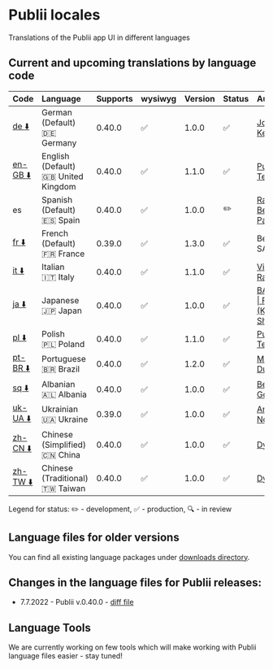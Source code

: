 # Publii locales
Translations of the Publii app UI in different languages

## Current and upcoming translations by language code

| Code                                                                                                          | Language                                          | Supports  | wysiwyg            | Version | Status             | Author                                                          |
| :------------------------------------------------------------------------------------------------------------ | :------------------------------------------------ | :-------- | :----------------- | :------ | :----------------- | :-------------------------------------------------------------- |
| [de :arrow_down:](https://github.com/GetPublii/Publii-ui-locales/blob/main/downloads/0.40.0/de.zip)           | German (Default)<br>:de: Germany                  | 0.40.0    | :white_check_mark: | 1.0.0   | :white_check_mark: | [Johannes Keyser](https://github.com/JoKeyser)                  |
| [en-GB :arrow_down:](https://github.com/GetPublii/Publii-ui-locales/blob/main/downloads/0.40.0/en-gb.zip)     | English (Default)<br>:uk: United Kingdom          | 0.40.0    | :white_check_mark: | 1.1.0   | :white_check_mark: | [Publii Team](https://github.com/GetPublii)                     |
| es                                                                                                            | Spanish (Default)<br>:es: Spain                   | 0.40.0    | :white_check_mark: | 1.0.0   | :pencil2:          | [Ramon Benitez-Pagan](https://github.com/rbenitezpagan)         |
| [fr :arrow_down:](https://github.com/GetPublii/Publii-ui-locales/blob/main/downloads/0.39.0/fr.zip)           | French (Default)<br>:fr: France                   | 0.39.0    | :white_check_mark: | 1.3.0   | :white_check_mark: | Benoit SALLÉ                                                    |
| [it :arrow_down:](https://github.com/GetPublii/Publii-ui-locales/blob/main/downloads/0.40.0/it.zip)           | Italian<br>:it: Italy                             | 0.40.0    | :white_check_mark: | 1.1.0   | :white_check_mark: | [Vittorio Ramponi](https://github.com/gpsblues)                 |
| [ja :arrow_down:](https://github.com/GetPublii/Publii-ui-locales/blob/main/downloads/0.40.0/ja.zip)           | Japanese<br>:jp: Japan                            | 0.40.0    | :white_check_mark: | 1.0.0   | :white_check_mark: | [BALLOON \| FU-SEN <br>(Keiichi Shiga)](https://github.com/fu-sen)   |
| [pl :arrow_down:](https://github.com/GetPublii/Publii-ui-locales/blob/main/downloads/0.40.0/pl.zip)           | Polish<br>:poland: Poland                         | 0.40.0    | :white_check_mark: | 1.1.0   | :white_check_mark: | [Publii Team](https://github.com/GetPublii)                     |
| [pt-BR :arrow_down:](https://github.com/GetPublii/Publii-ui-locales/blob/main/downloads/0.40.0/pt-br.zip)     | Portuguese<br>:brazil: Brazil                     | 0.40.0    | :white_check_mark: | 1.2.0   | :white_check_mark: | [Marcio Duarte](https://github.com/pagelab)                     |
| [sq :arrow_down:](https://github.com/GetPublii/Publii-ui-locales/blob/main/downloads/0.40.0/sq.zip)           | Albanian<br>:albania: Albania                     | 0.40.0    | :white_check_mark: | 1.0.0   | :white_check_mark: | [Besmir Godole](https://github.com/bgodole)                     |
| [uk-UA :arrow_down:](https://github.com/GetPublii/Publii-ui-locales/blob/main/downloads/0.39.0/uk-ua.zip)     | Ukrainian<br>:ukraine: Ukraine                    | 0.39.0    | :white_check_mark: | 1.0.0   | :white_check_mark: | [Andrew Notea](https://github.com/andrewnotea)                  |
| [zh-CN :arrow_down:](https://github.com/GetPublii/Publii-ui-locales/blob/main/downloads/0.40.0/zh-cn.zip)     | Chinese (Simplified)<br>:cn: China                | 0.40.0    | :white_check_mark: | 1.0.0   | :white_check_mark: | [Dyxang](https://github.com/dyxang)                             |
| [zh-TW :arrow_down:](https://github.com/GetPublii/Publii-ui-locales/blob/main/downloads/0.40.0/zh-tw.zip)     | Chinese (Traditional)<br>:taiwan: Taiwan          | 0.40.0    | :white_check_mark: | 1.0.0   | :white_check_mark: | [Dyxang](https://github.com/dyxang)                             |

Legend for status: :pencil2: - development, :white_check_mark: - production, :mag: - in review

## Language files for older versions

You can find all existing language packages under [downloads directory](https://github.com/GetPublii/Publii-ui-locales/blob/main/downloads/).

## Changes in the language files for Publii releases:

* 7.7.2022 - Publii v.0.40.0 - [diff file](https://github.com/GetPublii/Publii-ui-locales/blob/main/diff-files/v.0.40.0.diff)

## Language Tools

We are currently working on few tools which will make working with Publii language files easier - stay tuned!
